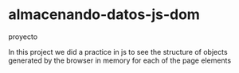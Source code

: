 # almacenando-datos-js-dom
proyecto 

In this project we did a practice in js to see the structure of objects
generated by the browser in memory for each of the page elements
